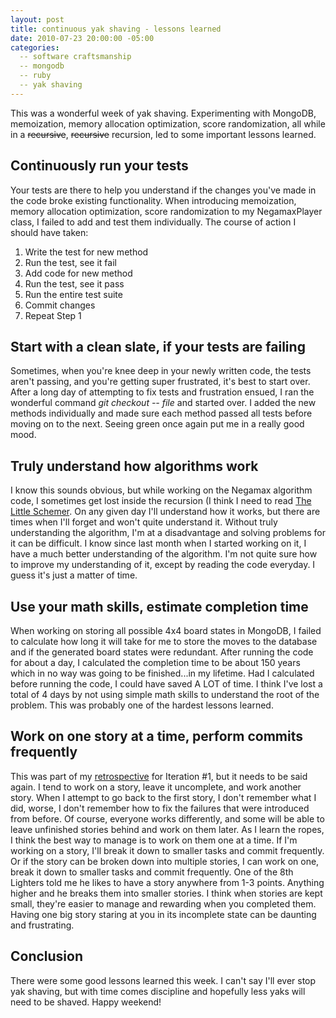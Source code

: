 ```yaml
---
layout: post
title: continuous yak shaving - lessons learned
date: 2010-07-23 20:00:00 -05:00
categories:
  -- software craftsmanship
  -- mongodb
  -- ruby
  -- yak shaving
---
```


This was a wonderful week of yak shaving.  Experimenting with MongoDB, memoization, memory allocation optimization, score randomization, all while in a <strike>recursive</strike>, <strike>recursive</strike> recursion, led to some important lessons learned.

## Continuously run your tests

Your tests are there to help you understand if the changes you've made in the code broke existing functionality.  When introducing memoization, memory allocation optimization, score randomization to my NegamaxPlayer class, I failed to add and test them individually.  The course of action I should have taken:

1. Write the test for new method
2. Run the test, see it fail
3. Add code for new method
4. Run the test, see it pass
5. Run the entire test suite
6. Commit changes
7. Repeat Step 1

## Start with a clean slate, if your tests are failing

Sometimes, when you're knee deep in your newly written code, the tests aren't passing, and you're getting super frustrated, it's best to start over.  After a long day of attempting to fix tests and frustration ensued, I ran the wonderful command *git checkout -- file* and started over.  I added the new methods individually and made sure each method passed all tests before moving on to the next.  Seeing green once again put me in a really good mood.

## Truly understand how algorithms work

I know this sounds obvious, but while working on the Negamax algorithm code, I sometimes get lost inside the recursion (I think I need to read [The Little Schemer](http://www.amazon.com/Little-Schemer-Daniel-P-Friedman/dp/0262560992).  On any given day I'll understand how it works, but there are times when I'll forget and won't quite understand it.  Without truly understanding the algorithm, I'm at a disadvantage and solving problems for it can be difficult.  I know since last month when I started working on it, I have a much better understanding of the algorithm.  I'm not quite sure how to improve my understanding of it, except by reading the code everyday.  I guess it's just a matter of time.

## Use your math skills, estimate completion time

When working on storing all possible 4x4 board states in MongoDB, I failed to calculate how long it will take for me to store the moves to the database and if the generated board states were redundant.  After running the code for about a day, I calculated the completion time to be about 150 years which in no way was going to be finished...in my lifetime.  Had I calculated before running the code, I could have saved A LOT of time.  I think I've lost a total of 4 days by not using simple math skills to understand the root of the problem.  This was probably one of the hardest lessons learned.

## Work on one story at a time, perform commits frequently

This was part of my [retrospective](http://skim.cc/2010/07/08/tic-tac-toe-iteration-2-part-3/) for Iteration #1, but it needs to be said again.   I tend to work on a story, leave it uncomplete, and work another story.  When I attempt to go back to the first story, I don't remember what I did, worse, I don't remember how to fix the failures that were introduced from before.  Of course, everyone works differently, and some will be able to leave unfinished stories behind and work on them later.  As I learn the ropes, I think the best way to manage is to work on them one at a time.  If I'm working on a story, I'll break it down to smaller tasks and commit frequently.  Or if the story can be broken down into multiple stories, I can work on one, break it down to smaller tasks and commit frequently.  One of the 8th Lighters told me he likes to have a story anywhere from 1-3 points.  Anything higher and he breaks them into smaller stories.  I think when stories are kept small, they're easier to manage and rewarding when you completed them.  Having one big story staring at you in its incomplete state can be daunting and frustrating.

## Conclusion

There were some good lessons learned this week.  I can't say I'll ever stop yak shaving, but with time comes discipline and hopefully less yaks will need to be shaved.  Happy weekend!
